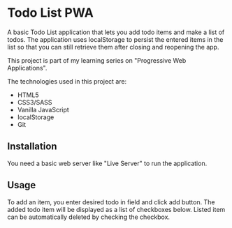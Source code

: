 # Todo List PWA

A basic Todo List application that lets you add todo items and make a list of todos. The application uses localStorage to persist the entered items in the list so that you can still retrieve them after closing and reopening the app.

This project is part of my learning series on "Progressive Web Applications".

The technologies used in this project are:
- HTML5
- CSS3/SASS
- Vanilla JavaScript
- localStorage
- Git

## Installation

You need a basic web server like "Live Server" to run the application.

## Usage

To add an item, you enter desired todo in field and click add button. The added todo item will be displayed as a list of checkboxes below. Listed item can be automatically deleted by checking the checkbox.
